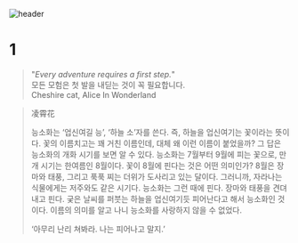 ![header](https://capsule-render.vercel.app/api?type=Waving&color=5958dd&height=300&section=header&text=🐈‍⬛%20&fontSize=90)

# 1

> "*Every adventure requires a first step.*"  
> 모든 모험은 첫 발을 내딛는 것이 꼭 필요합니다.  
> Cheshire cat, Alice In Wonderland


> 凌霄花
> 
> 능소화는 ‘업신여길 능’, ‘하늘 소’자를 쓴다. 즉, 하늘을 업신여기는 꽃이라는 뜻이다. 꽃의 이름치고는 꽤 거친 이름인데, 대체 왜 이런 이름이 붙었을까? 그 답은 능소화의 개화 시기를 보면 알 수 있다. 
> 능소화는 7월부터 9월에 피는 꽃으로, 만개 시기는 한여름인 8월이다. 
> 꽃이 8월에 핀다는 것은 어떤 의미인가? 8월은 장마와 태풍, 그리고 푹푹 찌는 더위가 도사리고 있는 달이다. 그러니까, 자라나는 식물에게는 저주와도 같은 시기다. 능소화는 그런 때에 핀다. 
> 장마와 태풍을 견뎌내고 핀다. 궂은 날씨를 퍼붓는 하늘을 업신여기듯 피어난다고 해서 능소화인 것이다. 이름의 의미를 알고 나니 능소화를 사랑하지 않을 수 없었다.
> 
> ‘아무리 난리 쳐봐라. 나는 피어나고 말지.’

